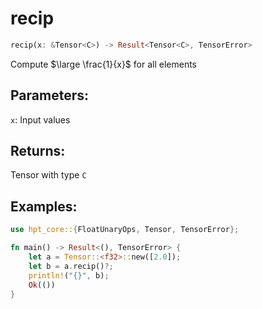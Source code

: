 # recip
```rust
recip(x: &Tensor<C>) -> Result<Tensor<C>, TensorError>
```
Compute $\large \frac{1}{x}$ for all elements

## Parameters:
`x`: Input values

## Returns:
Tensor with type `C`

## Examples:
```rust
use hpt_core::{FloatUnaryOps, Tensor, TensorError};

fn main() -> Result<(), TensorError> {
    let a = Tensor::<f32>::new([2.0]);
    let b = a.recip()?;
    println!("{}", b);
    Ok(())
}
```